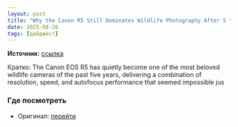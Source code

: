 ```yaml
---
layout: post
title: "Why the Canon R5 Still Dominates Wildlife Photography After 5 Years"
date: 2025-08-20
tags: [дайджест]
---
```


**Источник:** [ссылка](https://fstoppers.com/reviews/why-canon-r5-still-dominates-wildlife-photography-after-5-years-707920?utm_source=FS_RSS&utm_medium=RSS&utm_campaign=Main_RSS)

Кратко: The Canon EOS R5 has quietly become one of the most beloved wildlife cameras of the past five years, delivering a combination of resolution, speed, and autofocus performance that seemed impossible jus

### Где посмотреть
- Оригинал: [перейти]({link})
